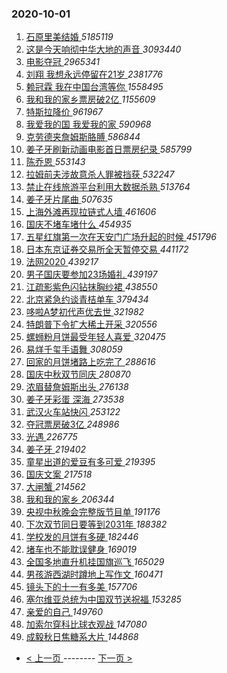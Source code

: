 ### 2020-10-01 
1. [ 石原里美结婚 ](https://s.weibo.com/weibo?q=%E7%9F%B3%E5%8E%9F%E9%87%8C%E7%BE%8E%E7%BB%93%E5%A9%9A&Refer=top) *5185119*
1. [ 这是今天响彻中华大地的声音 ](https://s.weibo.com/weibo?q=%23%E8%BF%99%E6%98%AF%E4%BB%8A%E5%A4%A9%E5%93%8D%E5%BD%BB%E4%B8%AD%E5%8D%8E%E5%A4%A7%E5%9C%B0%E7%9A%84%E5%A3%B0%E9%9F%B3%23&Refer=top) *3093440*
1. [ 电影夺冠 ](https://s.weibo.com/weibo?q=%23%E7%94%B5%E5%BD%B1%E5%A4%BA%E5%86%A0%23&topic_ad=1&Refer=top) *2965341*
1. [ 刘翔 我想永远停留在21岁 ](https://s.weibo.com/weibo?q=%E5%88%98%E7%BF%94%20%E6%88%91%E6%83%B3%E6%B0%B8%E8%BF%9C%E5%81%9C%E7%95%99%E5%9C%A821%E5%B2%81&Refer=top) *2381776*
1. [ 赖冠霖 我在中国台湾等你 ](https://s.weibo.com/weibo?q=%E8%B5%96%E5%86%A0%E9%9C%96%20%E6%88%91%E5%9C%A8%E4%B8%AD%E5%9B%BD%E5%8F%B0%E6%B9%BE%E7%AD%89%E4%BD%A0&Refer=top) *1558495*
1. [ 我和我的家乡票房破2亿 ](https://s.weibo.com/weibo?q=%23%E6%88%91%E5%92%8C%E6%88%91%E7%9A%84%E5%AE%B6%E4%B9%A1%E7%A5%A8%E6%88%BF%E7%A0%B42%E4%BA%BF%23&Refer=top) *1155609*
1. [ 特斯拉降价 ](https://s.weibo.com/weibo?q=%E7%89%B9%E6%96%AF%E6%8B%89%E9%99%8D%E4%BB%B7&Refer=top) *961967*
1. [ 我爱我的国 我爱我的家 ](https://s.weibo.com/weibo?q=%23%E6%88%91%E7%88%B1%E6%88%91%E7%9A%84%E5%9B%BD%20%E6%88%91%E7%88%B1%E6%88%91%E7%9A%84%E5%AE%B6%23&Refer=top) *590968*
1. [ 克劳德夹詹姆斯胳膊 ](https://s.weibo.com/weibo?q=%E5%85%8B%E5%8A%B3%E5%BE%B7%E5%A4%B9%E8%A9%B9%E5%A7%86%E6%96%AF%E8%83%B3%E8%86%8A&Refer=top) *586844*
1. [ 姜子牙刷新动画电影首日票房纪录 ](https://s.weibo.com/weibo?q=%23%E5%A7%9C%E5%AD%90%E7%89%99%E5%88%B7%E6%96%B0%E5%8A%A8%E7%94%BB%E7%94%B5%E5%BD%B1%E9%A6%96%E6%97%A5%E7%A5%A8%E6%88%BF%E7%BA%AA%E5%BD%95%23&Refer=top) *585799*
1. [ 陈乔恩 ](https://s.weibo.com/weibo?q=%E9%99%88%E4%B9%94%E6%81%A9&Refer=top) *553143*
1. [ 拉姆前夫涉故意杀人罪被挡获 ](https://s.weibo.com/weibo?q=%23%E6%8B%89%E5%A7%86%E5%89%8D%E5%A4%AB%E6%B6%89%E6%95%85%E6%84%8F%E6%9D%80%E4%BA%BA%E7%BD%AA%E8%A2%AB%E6%8C%A1%E8%8E%B7%23&Refer=top) *532247*
1. [ 禁止在线旅游平台利用大数据杀熟 ](https://s.weibo.com/weibo?q=%23%E7%A6%81%E6%AD%A2%E5%9C%A8%E7%BA%BF%E6%97%85%E6%B8%B8%E5%B9%B3%E5%8F%B0%E5%88%A9%E7%94%A8%E5%A4%A7%E6%95%B0%E6%8D%AE%E6%9D%80%E7%86%9F%23&Refer=top) *513764*
1. [ 姜子牙片尾曲 ](https://s.weibo.com/weibo?q=%E5%A7%9C%E5%AD%90%E7%89%99%E7%89%87%E5%B0%BE%E6%9B%B2&Refer=top) *507635*
1. [ 上海外滩再现拉链式人墙 ](https://s.weibo.com/weibo?q=%23%E4%B8%8A%E6%B5%B7%E5%A4%96%E6%BB%A9%E5%86%8D%E7%8E%B0%E6%8B%89%E9%93%BE%E5%BC%8F%E4%BA%BA%E5%A2%99%23&Refer=top) *461606*
1. [ 国庆不堵车堵什么 ](https://s.weibo.com/weibo?q=%23%E5%9B%BD%E5%BA%86%E4%B8%8D%E5%A0%B5%E8%BD%A6%E5%A0%B5%E4%BB%80%E4%B9%88%23&Refer=top) *454935*
1. [ 五星红旗第一次在天安门广场升起的时候 ](https://s.weibo.com/weibo?q=%23%E4%BA%94%E6%98%9F%E7%BA%A2%E6%97%97%E7%AC%AC%E4%B8%80%E6%AC%A1%E5%9C%A8%E5%A4%A9%E5%AE%89%E9%97%A8%E5%B9%BF%E5%9C%BA%E5%8D%87%E8%B5%B7%E7%9A%84%E6%97%B6%E5%80%99%23&Refer=top) *451796*
1. [ 日本东京证券交易所全天暂停交易 ](https://s.weibo.com/weibo?q=%E6%97%A5%E6%9C%AC%E4%B8%9C%E4%BA%AC%E8%AF%81%E5%88%B8%E4%BA%A4%E6%98%93%E6%89%80%E5%85%A8%E5%A4%A9%E6%9A%82%E5%81%9C%E4%BA%A4%E6%98%93&Refer=top) *441172*
1. [ 法网2020 ](https://s.weibo.com/weibo?q=%23%E6%B3%95%E7%BD%912020%23&Refer=top) *439217*
1. [ 男子国庆要参加23场婚礼 ](https://s.weibo.com/weibo?q=%23%E7%94%B7%E5%AD%90%E5%9B%BD%E5%BA%86%E8%A6%81%E5%8F%82%E5%8A%A023%E5%9C%BA%E5%A9%9A%E7%A4%BC%23&Refer=top) *439197*
1. [ 江疏影紫色闪钻抹胸纱裙 ](https://s.weibo.com/weibo?q=%23%E6%B1%9F%E7%96%8F%E5%BD%B1%E7%B4%AB%E8%89%B2%E9%97%AA%E9%92%BB%E6%8A%B9%E8%83%B8%E7%BA%B1%E8%A3%99%23&Refer=top) *438550*
1. [ 北京紧急约谈青桔单车 ](https://s.weibo.com/weibo?q=%23%E5%8C%97%E4%BA%AC%E7%B4%A7%E6%80%A5%E7%BA%A6%E8%B0%88%E9%9D%92%E6%A1%94%E5%8D%95%E8%BD%A6%23&Refer=top) *379434*
1. [ 哆啦A梦初代声优去世 ](https://s.weibo.com/weibo?q=%E5%93%86%E5%95%A6A%E6%A2%A6%E5%88%9D%E4%BB%A3%E5%A3%B0%E4%BC%98%E5%8E%BB%E4%B8%96&Refer=top) *321982*
1. [ 特朗普下令扩大稀土开采 ](https://s.weibo.com/weibo?q=%23%E7%89%B9%E6%9C%97%E6%99%AE%E4%B8%8B%E4%BB%A4%E6%89%A9%E5%A4%A7%E7%A8%80%E5%9C%9F%E5%BC%80%E9%87%87%23&Refer=top) *320556*
1. [ 螺蛳粉月饼最受年轻人喜爱 ](https://s.weibo.com/weibo?q=%23%E8%9E%BA%E8%9B%B3%E7%B2%89%E6%9C%88%E9%A5%BC%E6%9C%80%E5%8F%97%E5%B9%B4%E8%BD%BB%E4%BA%BA%E5%96%9C%E7%88%B1%23&Refer=top) *320475*
1. [ 易烊千玺手语舞 ](https://s.weibo.com/weibo?q=%23%E6%98%93%E7%83%8A%E5%8D%83%E7%8E%BA%E6%89%8B%E8%AF%AD%E8%88%9E%23&Refer=top) *308059*
1. [ 回家的月饼堵路上吃完了 ](https://s.weibo.com/weibo?q=%23%E5%9B%9E%E5%AE%B6%E7%9A%84%E6%9C%88%E9%A5%BC%E5%A0%B5%E8%B7%AF%E4%B8%8A%E5%90%83%E5%AE%8C%E4%BA%86%23&Refer=top) *288616*
1. [ 国庆中秋双节同庆 ](https://s.weibo.com/weibo?q=%23%E5%9B%BD%E5%BA%86%E4%B8%AD%E7%A7%8B%E5%8F%8C%E8%8A%82%E5%90%8C%E5%BA%86%23&Refer=top) *280870*
1. [ 浓眉替詹姆斯出头 ](https://s.weibo.com/weibo?q=%23%E6%B5%93%E7%9C%89%E6%9B%BF%E8%A9%B9%E5%A7%86%E6%96%AF%E5%87%BA%E5%A4%B4%23&Refer=top) *276138*
1. [ 姜子牙彩蛋 深海 ](https://s.weibo.com/weibo?q=%E5%A7%9C%E5%AD%90%E7%89%99%E5%BD%A9%E8%9B%8B%20%E6%B7%B1%E6%B5%B7&Refer=top) *273538*
1. [ 武汉火车站快闪 ](https://s.weibo.com/weibo?q=%E6%AD%A6%E6%B1%89%E7%81%AB%E8%BD%A6%E7%AB%99%E5%BF%AB%E9%97%AA&Refer=top) *253122*
1. [ 夺冠票房破3亿 ](https://s.weibo.com/weibo?q=%23%E5%A4%BA%E5%86%A0%E7%A5%A8%E6%88%BF%E7%A0%B43%E4%BA%BF%23&Refer=top) *248986*
1. [ 光遇 ](https://s.weibo.com/weibo?q=%E5%85%89%E9%81%87&Refer=top) *226775*
1. [ 姜子牙 ](https://s.weibo.com/weibo?q=%E5%A7%9C%E5%AD%90%E7%89%99&Refer=top) *219402*
1. [ 童星出道的爱豆有多可爱 ](https://s.weibo.com/weibo?q=%23%E7%AB%A5%E6%98%9F%E5%87%BA%E9%81%93%E7%9A%84%E7%88%B1%E8%B1%86%E6%9C%89%E5%A4%9A%E5%8F%AF%E7%88%B1%23&Refer=top) *219395*
1. [ 国庆文案 ](https://s.weibo.com/weibo?q=%E5%9B%BD%E5%BA%86%E6%96%87%E6%A1%88&Refer=top) *217518*
1. [ 大闸蟹 ](https://s.weibo.com/weibo?q=%E5%A4%A7%E9%97%B8%E8%9F%B9&Refer=top) *214562*
1. [ 我和我的家乡 ](https://s.weibo.com/weibo?q=%E6%88%91%E5%92%8C%E6%88%91%E7%9A%84%E5%AE%B6%E4%B9%A1&Refer=top) *206344*
1. [ 央视中秋晚会完整版节目单 ](https://s.weibo.com/weibo?q=%23%E5%A4%AE%E8%A7%86%E4%B8%AD%E7%A7%8B%E6%99%9A%E4%BC%9A%E5%AE%8C%E6%95%B4%E7%89%88%E8%8A%82%E7%9B%AE%E5%8D%95%23&Refer=top) *191176*
1. [ 下次双节同日要等到2031年 ](https://s.weibo.com/weibo?q=%E4%B8%8B%E6%AC%A1%E5%8F%8C%E8%8A%82%E5%90%8C%E6%97%A5%E8%A6%81%E7%AD%89%E5%88%B02031%E5%B9%B4&Refer=top) *188382*
1. [ 学校发的月饼有多硬 ](https://s.weibo.com/weibo?q=%23%E5%AD%A6%E6%A0%A1%E5%8F%91%E7%9A%84%E6%9C%88%E9%A5%BC%E6%9C%89%E5%A4%9A%E7%A1%AC%23&Refer=top) *182446*
1. [ 堵车也不能耽误健身 ](https://s.weibo.com/weibo?q=%23%E5%A0%B5%E8%BD%A6%E4%B9%9F%E4%B8%8D%E8%83%BD%E8%80%BD%E8%AF%AF%E5%81%A5%E8%BA%AB%23&Refer=top) *169019*
1. [ 全国多地直升机挂国旗巡飞 ](https://s.weibo.com/weibo?q=%E5%85%A8%E5%9B%BD%E5%A4%9A%E5%9C%B0%E7%9B%B4%E5%8D%87%E6%9C%BA%E6%8C%82%E5%9B%BD%E6%97%97%E5%B7%A1%E9%A3%9E&Refer=top) *165029*
1. [ 男孩游西湖时蹲地上写作文 ](https://s.weibo.com/weibo?q=%E7%94%B7%E5%AD%A9%E6%B8%B8%E8%A5%BF%E6%B9%96%E6%97%B6%E8%B9%B2%E5%9C%B0%E4%B8%8A%E5%86%99%E4%BD%9C%E6%96%87&Refer=top) *160471*
1. [ 镜头下的十一有多美 ](https://s.weibo.com/weibo?q=%23%E9%95%9C%E5%A4%B4%E4%B8%8B%E7%9A%84%E5%8D%81%E4%B8%80%E6%9C%89%E5%A4%9A%E7%BE%8E%23&Refer=top) *157706*
1. [ 塞尔维亚总统为中国双节送祝福 ](https://s.weibo.com/weibo?q=%23%E5%A1%9E%E5%B0%94%E7%BB%B4%E4%BA%9A%E6%80%BB%E7%BB%9F%E4%B8%BA%E4%B8%AD%E5%9B%BD%E5%8F%8C%E8%8A%82%E9%80%81%E7%A5%9D%E7%A6%8F%23&Refer=top) *153285*
1. [ 亲爱的自己 ](https://s.weibo.com/weibo?q=%E4%BA%B2%E7%88%B1%E7%9A%84%E8%87%AA%E5%B7%B1&Refer=top) *149760*
1. [ 加索尔穿科比球衣观战 ](https://s.weibo.com/weibo?q=%23%E5%8A%A0%E7%B4%A2%E5%B0%94%E7%A9%BF%E7%A7%91%E6%AF%94%E7%90%83%E8%A1%A3%E8%A7%82%E6%88%98%23&Refer=top) *147080*
1. [ 成毅秋日焦糖系大片 ](https://s.weibo.com/weibo?q=%23%E6%88%90%E6%AF%85%E7%A7%8B%E6%97%A5%E7%84%A6%E7%B3%96%E7%B3%BB%E5%A4%A7%E7%89%87%23&Refer=top) *144868* 

- [ < 上一页 ](https://github.com/able8/weibo-hot-record/blob/master/2020-09-30.md) -------- [ 下一页 > ](https://github.com/able8/weibo-hot-record/blob/master/2020-10-02.md)